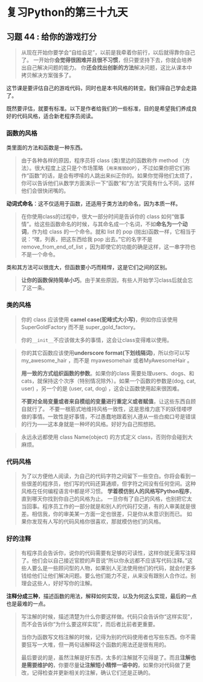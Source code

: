 # 复习Python的第三十九天

## 习题 44 : 给你的游戏打分
> 从现在开始你要学会“自给自足”，以前是我牵着你前行，以后就得靠你自己了。
> 一开始你**会觉得很困难并且很不习惯**，但只要坚持下去，你就会培养出自己解决问题的能力。
> 你**还会找出创新的方法**解决问题，这比从课本中拷贝解决方案强多了。

这节课是要评估自己的游戏代码，同时也是本书风格的转变。我们得自己学会走路了。

既然要评估，就要有标准。以下是作者给我们的一些标准，目的是希望我们养成良好的代码风格，适合新老程序员阅读。

### 函数的风格
类里面的方法和函数是一种东西。
> 由于各种各样的原因，程序员将 class (类)里边的函数称作  method （方法）。很大程度上这只是个市场策略（`用来推销OOP`），不过如果你把它们称作“函数”的话，是会有啰嗦的人跳出来纠正你的。如果你觉得他们太烦了，你可以告诉他们从数学方面演示一下“函数”和“方法”究竟有什么不同，这样他们会很快闭嘴的。

**动词式命名**：这不仅适用于函数，还适用于类方法的命名，因为本质一样。
>  在你使用class的过程中，很大一部分时间是告诉你的 class 如何“做事情”。给这些函数命名的时候，与其命名成一个名词，不如**命名为一个动词**，作为给 class 的一个命令。就和 list 的  pop (抛出)函数一样，它相当于说：“嘿，列表，把这东西给我 pop 出去。”它的名字不是 remove_from_end_of_list ，因为即使它的功能的确是这样，这一串字符也不是一个命令。

类和其方法可以很庞大，但函数要小巧而精悍，这是它们之间的区别。
> **让你的函数保持简单小巧**。由于某些原因，有些人开始学习class后就会忘了这一条。

### 类的风格
> 你的 class 应该使用 **camel case(驼峰式大小写)**，例如你应该使用  SuperGoldFactory 而不是  super_gold_factory。
> 
> 你的`__init__`不应该做太多的事情，这会让class变得难以使用。

> 你的其它函数应该使用**underscore format(下划线隔词)**，所以你可以写my_awesome_hair ，而不是 myawesomehair 或者MyAwesomeHair 。
> 
> **用一致的方式组织函数的参数**。如果你的class 需要处理users、dogs、和cats，就保持这个次序（特别情况除外）。如果一个函数的参数是(dog, cat, user) ，另一个的是  (user, cat, dog) ，这会让函数使用起来很困难。
> 
> **不要对全局变量或者来自模组的变量进行重定义或者赋值**，让这些东西自顾自就行了。
> 不要一根筋式地维持风格一致性，这是思维力底下的妖怪喽啰做的事情。一致性是好事情，不过愚蠢地跟着别人遵从一些白痴口号是错误的行为——这本身就是一种坏的风格。好好为自己照想把。

> 永远永远都使用  class Name(object) 的方式定义 class，否则你会碰到大麻烦。

### 代码风格
>为了以方便他人阅读，为自己的代码字符之间留下一些空白。你将会看到一些很差的程序员，他们写的代码还算通顺，但字符之间没有任何空间。这种风格在任何编程语言中都是坏习惯。
> **学着模仿别人的风格写Python程序**，直到哪天你找到你自己的风格为止。
>一旦你有了自己的风格，也别把它太当回事。程序员工作的一部分就是和别人的代码打交道，有的人审美就是很差。相信我，你的审美某一方面一定也很差，只是你从未意识到而已。
>如果你发现有人写的代码风格你很喜欢，那就模仿他们的风格。

### 好的注释
>有程序员会告诉你，说你的代码需要有足够的可读性，这样你就无需写注释了。他们会以自己接近官腔的声音说“所以你永远都不应该写代码注释。”这些人要么是一些顾问型的人物，如果别人无法使用他们的代码，就会付更多钱给他们让他们解决问题。要么他们能力不足，从来没有跟别人合作过。别理会这些人，好好写你的注解。

**注释分成三种**，描述函数的用法，解释如何实现，以及为何这么实现，最后的一点也是最难的一点。
>写注解的时候，描述清楚为什么你要这样做。代码只会告诉你“这样实现”，而不会告诉你“为什么要这样实现”，而后者比前者更重要。
>
>当你为函数写文档注解的时候，记得为别的代码使用者也写些东西。你不需要狂写一大堆，但一两句话解释这个函数的用法还是很有用的。
>
>最后要说的是，虽然注解是好东西，太多的注解就不见得是了。而且**注解也是需要维护的**，你要尽量**让注解短小精悍一语中的**，如果你对代码做了更改，记得检查并更新相关的注解，确认它们还是正确的。